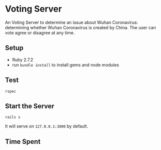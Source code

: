 # Voting Server

An Voting Server to determine an issue about Wuhan Coronavirus: determining whether Wuhan Coronavirus is created by China.
The user can vote agree or disagree at any time.

## Setup

- Ruby 2.7.2
- run `bundle install` to install gems and node modules

## Test

```
rspec
```

## Start the Server

```
rails s
```

It will serve on `127.0.0.1:3000` by default.

## Time Spent


